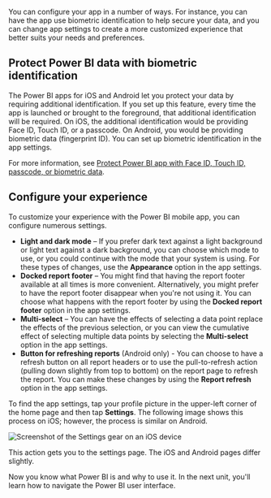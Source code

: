 You can configure your app in a number of ways. For instance, you can have the app use biometric identification to help secure your data, and you can change app settings to create a more customized experience that better suits your needs and preferences.

## Protect Power BI data with biometric identification

The Power BI apps for iOS and Android let you protect your data by requiring additional identification. If you set up this feature, every time the app is launched or brought to the foreground, that additional identification will be required. On iOS, the additional identification would be providing Face ID, Touch ID, or a passcode. On Android, you would be providing biometric data (fingerprint ID). You can set up biometric identification in the app settings.

For more information, see [Protect Power BI app with Face ID, Touch ID, passcode, or biometric data](/power-bi/consumer/mobile/mobile-native-secure-access).

## Configure your experience

To customize your experience with the Power BI mobile app, you can configure numerous settings.

* **Light and dark mode** – If you prefer dark text against a light background or light text against a dark background, you can choose which mode to use, or you could continue with the mode that your system is using. For these types of changes, use the **Appearance** option in the app settings.
* **Docked report footer** – You might find that having the report footer available at all times is more convenient. Alternatively, you might prefer to have the report footer disappear when you're not using it. You can choose what happens with the report footer by using the **Docked report footer** option in the app settings.
* **Multi-select** – You can have the effects of selecting a data point replace the effects of the previous selection, or you can view the cumulative effect of selecting multiple data points by selecting the **Multi-select** option in the app settings.
* **Button for refreshing reports** (Android only) - You can choose to have a refresh button on all report headers or to use the pull-to-refresh action (pulling down slightly from top to bottom) on the report page to refresh the report. You can make these changes by using the **Report refresh** option in the app settings.

To find the app settings, tap your profile picture in the upper-left corner of the home page and then tap **Settings**. The following image shows this process on iOS; however, the process is similar on Android.

![Screenshot of the Settings gear on an iOS device]()
 
This action gets  you to the settings page. The iOS and Android pages differ slightly.


Now you know what Power BI is and why to use it. In the next unit, you'll learn how to navigate the Power BI user interface.
